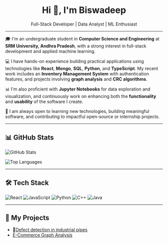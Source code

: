 <!-- Header -->
<h1 align="center">Hi 👋, I'm Biswadeep</h1>
<p align="center">
  Full-Stack Developer | Data Analyst | ML Enthusiast
</p>

---

🎓 I'm an undergraduate student in **Computer Science and Engineering** at **SRM University, Andhra Pradesh**, with a strong interest in full-stack development and applied machine learning.

💻 I have hands-on experience building practical applications using technologies like **React**, **Mongo**, **SQL**, **Python**, and **TypeScript**. My recent work includes an **Inventory Management System** with authentication features, and projects involving **graph analysis** and **CRC algorithms**.

📊 I'm also proficient with **Jupyter Notebooks** for data exploration and visualization, and continuously work on enhancing both the **functionality** and **usability** of the software I create.

🚀 I am always open to learning new technologies, building meaningful software, and contributing to impactful open-source or internship projects.


---

<!-- GitHub Stats -->
## 📊 GitHub Stats
![GitHub Stats](https://github-readme-stats.vercel.app/api?username=Cingrix&show_icons=true&theme=tokyonight)

![Top Languages](https://github-readme-stats.vercel.app/api/top-langs/?username=Cingrix&layout=compact&theme=tokyonight)

---

<!-- Tech Stack -->
## 🛠️ Tech Stack
![React](https://img.shields.io/badge/React-20232A?style=for-the-badge&logo=react&logoColor=61DAFB)
![JavaScript](https://img.shields.io/badge/JavaScript-F7DF1E?style=for-the-badge&logo=javascript&logoColor=black)
![Python](https://img.shields.io/badge/Python-3776AB?style=for-the-badge&logo=python&logoColor=white)
![C++](https://img.shields.io/badge/C++-00599C?style=for-the-badge&logo=cplusplus&logoColor=white)
![Java](https://img.shields.io/badge/Java-ED8B00?style=for-the-badge&logo=java&logoColor=white)

---

<!-- Projects -->
## 🚀 My Projects
- 🧠[Defect detection in industrial pipes](https://github.com/Cingrix/defect_detection_Industrial_pipes.git)
-    [E-Commerce Graph Analysis](https://github.com/biswadeep-xyz/ecommerce-graph)
